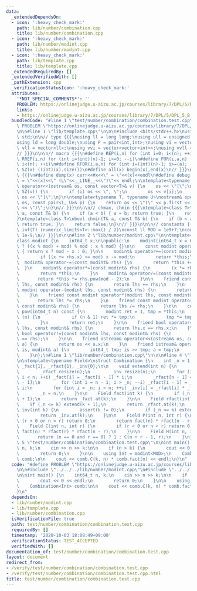 ```yaml
---
data:
  _extendedDependsOn:
  - icon: ':heavy_check_mark:'
    path: lib/number/combination.cpp
    title: lib/number/combination.cpp
  - icon: ':heavy_check_mark:'
    path: lib/number/modint.cpp
    title: lib/number/modint.cpp
  - icon: ':heavy_check_mark:'
    path: lib/template.cpp
    title: lib/template.cpp
  _extendedRequiredBy: []
  _extendedVerifiedWith: []
  _pathExtension: cpp
  _verificationStatusIcon: ':heavy_check_mark:'
  attributes:
    '*NOT_SPECIAL_COMMENTS*': ''
    PROBLEM: https://onlinejudge.u-aizu.ac.jp/courses/library/7/DPL/5/DPL_5_B
    links:
    - https://onlinejudge.u-aizu.ac.jp/courses/library/7/DPL/5/DPL_5_B
  bundledCode: "#line 1 \"test/number/combination/combination.test.cpp\"\n#define\
    \ PROBLEM \"https://onlinejudge.u-aizu.ac.jp/courses/library/7/DPL/5/DPL_5_B\"\
    \n\n#line 1 \"lib/template.cpp\"\n\n\n#include <bits/stdc++.h>\nusing namespace\
    \ std;\n\n// type {{{\nusing ll = long long;\nusing ull = unsigned long long;\n\
    using ld = long double;\nusing P = pair<int,int>;\nusing vi = vector<int>;\nusing\
    \ vll = vector<ll>;\nusing vvi = vector<vector<int>>;\nusing vvll = vector<vector<ll>>;\n\
    // }}}\n\n\n// macro {{{\n#define REP(i,n) for (int i=0; i<(n); ++i)\n#define\
    \ RREP(i,n) for (int i=(int)(n)-1; i>=0; --i)\n#define FOR(i,a,n) for (int i=(a);\
    \ i<(n); ++i)\n#define RFOR(i,a,n) for (int i=(int)(n)-1; i>=(a); --i)\n\n#define\
    \ SZ(x) ((int)(x).size())\n#define all(x) begin(x),end(x)\n// }}}\n\n\n// debug\
    \ {{{\n#define dump(x) cerr<<#x<<\" = \"<<(x)<<endl\n#define debug(x) cerr<<#x<<\"\
    \ = \"<<(x)<<\" (L\"<<__LINE__<<\")\"<< endl;\n\ntemplate<typename T>\nostream&\
    \ operator<<(ostream& os, const vector<T>& v) {\n    os << \"[\";\n    REP (i,\
    \ SZ(v)) {\n        if (i) os << \", \";\n        os << v[i];\n    }\n    return\
    \ os << \"]\";\n}\n\ntemplate<typename T, typename U>\nostream& operator<<(ostream&\
    \ os, const pair<T, U>& p) {\n    return os << \"(\" << p.first << \" \" << p.second\
    \ << \")\";\n}\n// }}}\n\n\n// chmax, chmin {{{\ntemplate<class T>\nbool chmax(T&\
    \ a, const T& b) {\n    if (a < b) { a = b; return true; }\n    return false;\n\
    }\ntemplate<class T>\nbool chmin(T& a, const T& b) {\n    if (b < a) { a = b;\
    \ return true; }\n    return false;\n}\n// }}}\n\n\n// constants {{{\n#define\
    \ inf(T) (numeric_limits<T>::max() / 2)\nconst ll MOD = 1e9+7;\nconst ld EPS =\
    \ 1e-9;\n// }}}\n\n\n#line 2 \"lib/number/modint.cpp\"\n\ntemplate<int64_t mod>\n\
    class modint {\n    int64_t x;\n\npublic:\n    modint(int64_t x = 0) : x(x < 0\
    \ ? ((x % mod) + mod) % mod : x % mod) {}\n\n    const modint operator-() const\
    \ { return x ? mod - x : 0; }\n\n    modint& operator+=(const modint& rhs) {\n\
    \        if ((x += rhs.x) >= mod) x -= mod;\n        return *this;\n    }\n  \
    \  modint& operator-=(const modint& rhs) {\n        return *this += -rhs;\n  \
    \  }\n    modint& operator*=(const modint& rhs) {\n        (x *= rhs.x) %= mod;\n\
    \        return *this;\n    }\n    modint& operator/=(const modint& rhs) {\n \
    \       return *this *= rhs.pow(mod - 2);\n    }\n\n    friend const modint operator+(modint\
    \ lhs, const modint& rhs) {\n        return lhs += rhs;\n    }\n    friend const\
    \ modint operator-(modint lhs, const modint& rhs) {\n        return lhs -= rhs;\n\
    \    }\n    friend const modint operator*(modint lhs, const modint& rhs) {\n \
    \       return lhs *= rhs;\n    }\n    friend const modint operator/(modint lhs,\
    \ const modint& rhs) {\n        return lhs /= rhs;\n    }\n\n    const modint\
    \ pow(int64_t n) const {\n        modint ret = 1, tmp = *this;\n        while\
    \ (n) {\n            if (n & 1) ret *= tmp;\n            tmp *= tmp; n >>= 1;\n\
    \        }\n        return ret;\n    }\n\n    friend bool operator==(const modint&\
    \ lhs, const modint& rhs) {\n        return lhs.x == rhs.x;\n    }\n    friend\
    \ bool operator!=(const modint& lhs, const modint& rhs) {\n        return !(lhs\
    \ == rhs);\n    }\n\n    friend ostream& operator<<(ostream& os, const modint&\
    \ a) {\n        return os << a.x;\n    }\n    friend istream& operator>>(istream&\
    \ is, modint& a) {\n        int64_t tmp; is >> tmp; a = tmp;\n        return is;\n\
    \    }\n};\n#line 1 \"lib/number/combination.cpp\"\n\n\n#line 4 \"lib/number/combination.cpp\"\
    \n\ntemplate<typename Field>\nstruct Combination {\n    int _n = 1;\n    vector<Field>\
    \ _fact{1}, _rfact{1}, _inv{0};\n\n    void extend(int n) {\n        _fact.resize(n);\n\
    \        _rfact.resize(n);\n        _inv.resize(n);\n        for (int i = _n;\
    \ i < n; ++i) _fact[i] = _fact[i - 1] * i;\n        _rfact[n - 1] = 1 / _fact[n\
    \ - 1];\n        for (int i = n - 1; i > _n; --i) _rfact[i - 1] = _rfact[i] *\
    \ i;\n        for (int i = _n; i < n; ++i) _inv[i] = _rfact[i] * _fact[i - 1];\n\
    \        _n = n;\n    }\n\n    Field fact(int k) {\n        if (_n <= k) extend(k\
    \ + 1);\n        return _fact.at(k);\n    }\n\n    Field rfact(int k) {\n    \
    \    if (_n <= k) extend(k + 1);\n        return _rfact.at(k);\n    }\n\n    Field\
    \ inv(int k) {\n        assert(k != 0);\n        if (_n <= k) extend(k + 1);\n\
    \        return _inv.at(k);\n    }\n\n    Field P(int n, int r) {\n        if\
    \ (r < 0 or n < r) return 0;\n        return fact(n) * rfact(n - r);\n    }\n\n\
    \    Field C(int n, int r) {\n        if (r < 0 or n < r) return 0;\n        return\
    \ fact(n) * rfact(r) * rfact(n - r);\n    }\n\n    Field H(int n, int r) {\n \
    \       return (n == 0 and r == 0) ? 1 : C(n + r - 1, r);\n    }\n};\n\n#line\
    \ 5 \"test/number/combination/combination.test.cpp\"\n\nint main() {\n    int64_t\
    \ n, k;\n    cin >> n >> k;\n\n    if (n > k) {\n        cout << 0 << endl;\n\
    \        return 0;\n    }\n\n    using Int = modint<MOD>;\n    Combination<Int>\
    \ comb;\n\n    cout << comb.C(k, n) * comb.fact(n) << endl;\n}\n"
  code: "#define PROBLEM \"https://onlinejudge.u-aizu.ac.jp/courses/library/7/DPL/5/DPL_5_B\"\
    \n\n#include \"../../../lib/number/modint.cpp\"\n#include \"../../../lib/number/combination.cpp\"\
    \n\nint main() {\n    int64_t n, k;\n    cin >> n >> k;\n\n    if (n > k) {\n\
    \        cout << 0 << endl;\n        return 0;\n    }\n\n    using Int = modint<MOD>;\n\
    \    Combination<Int> comb;\n\n    cout << comb.C(k, n) * comb.fact(n) << endl;\n\
    }\n"
  dependsOn:
  - lib/number/modint.cpp
  - lib/template.cpp
  - lib/number/combination.cpp
  isVerificationFile: true
  path: test/number/combination/combination.test.cpp
  requiredBy: []
  timestamp: '2020-10-03 18:08:49+09:00'
  verificationStatus: TEST_ACCEPTED
  verifiedWith: []
documentation_of: test/number/combination/combination.test.cpp
layout: document
redirect_from:
- /verify/test/number/combination/combination.test.cpp
- /verify/test/number/combination/combination.test.cpp.html
title: test/number/combination/combination.test.cpp
---
```


